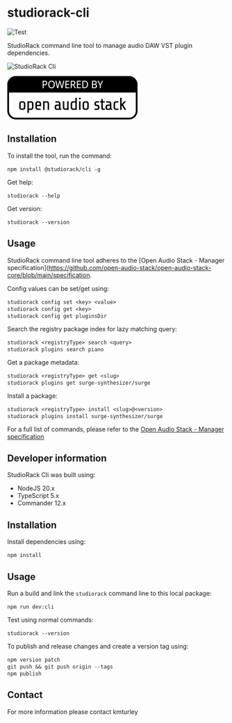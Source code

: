 # studiorack-cli

![Test](https://github.com/studiorack/studiorack-cli/workflows/Test/badge.svg)

StudioRack command line tool to manage audio DAW VST plugin dependencies.

![StudioRack Cli](/screenshot.jpg)

<a href="https://github.com/open-audio-stack" target="_blank"><img src="https://raw.githubusercontent.com/open-audio-stack/open-audio-stack-registry/refs/heads/main/src/assets/powered-by-open-audio-stack.svg" alt="Powered by Open Audio Stack"></a>

## Installation

To install the tool, run the command:

    npm install @studiorack/cli -g

Get help:

    studiorack --help

Get version:

    studiorack --version

## Usage

StudioRack command line tool adheres to the [Open Audio Stack - Manager specification](https://github.com/open-audio-stack/open-audio-stack-core/blob/main/specification.

Config values can be set/get using:

    studiorack config set <key> <value>
    studiorack config get <key>
    studiorack config get pluginsDir

Search the registry package index for lazy matching query:

    studiorack <registryType> search <query>
    studiorack plugins search piano

Get a package metadata:

    studiorack <registryType> get <slug>
    studiorack plugins get surge-synthesizer/surge

Install a package:

    studiorack <registryType> install <slug>@<version>
    studiorack plugins install surge-synthesizer/surge

For a full list of commands, please refer to the [Open Audio Stack - Manager specification](https://github.com/open-audio-stack/open-audio-stack-core/blob/main/specification.md)

## Developer information

StudioRack Cli was built using:

- NodeJS 20.x
- TypeScript 5.x
- Commander 12.x

## Installation

Install dependencies using:

    npm install

## Usage

Run a build and link the `studiorack` command line to this local package:

    npm run dev:cli

Test using normal commands:

    studiorack --version

To publish and release changes and create a version tag using:

    npm version patch
    git push && git push origin --tags
    npm publish

## Contact

For more information please contact kmturley
